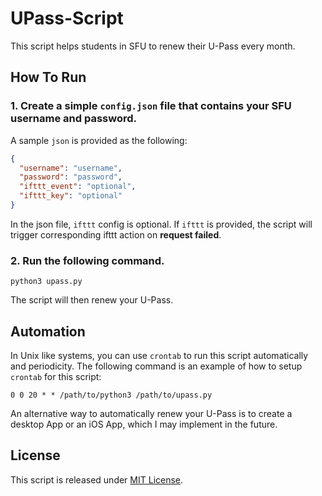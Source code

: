 # UPass-Script

This script helps students in SFU to renew their U-Pass every month.

## How To Run

### 1. Create a simple `config.json` file that contains your SFU username and password.

A sample `json` is provided as the following: 

```json
{
  "username": "username",
  "password": "password",
  "ifttt_event": "optional",
  "ifttt_key": "optional"
}
```

In the json file, `ifttt` config is optional. If `ifttt` is provided, the script will trigger corresponding ifttt action on **request failed**.

### 2. Run the following command.

```
python3 upass.py
```

The script will then renew your U-Pass.

## Automation

In Unix like systems, you can use `crontab` to run this script automatically and periodicity.
The following command is an example of how to setup `crontab` for this script:

```cron
0 0 20 * * /path/to/python3 /path/to/upass.py
```

An alternative way to automatically renew your U-Pass is to create a desktop App or an iOS App, which I may implement in the future.

## License

This script is released under [MIT License](https://opensource.org/licenses/MIT).
